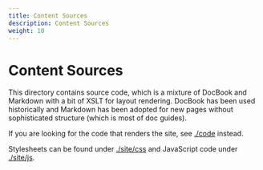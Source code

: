 ```yaml
---
title: Content Sources
description: Content Sources
weight: 10
---
```


# Content Sources

This directory contains source code, which is a mixture of DocBook and Markdown with
a bit of XSLT for layout rendering. DocBook has been used historically and Markdown
has been adopted for new pages without sophisticated structure (which is most of doc
guides).

If you are looking for the code that renders the site, see [./code](../code/) instead.

Stylesheets can be found under [./site/css](/css/) and JavaScript code under
[./site/js](./js/).

